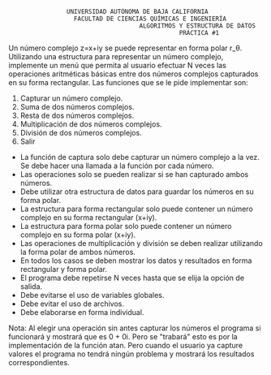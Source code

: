 
					UNIVERSIDAD AUTÓNOMA DE BAJA CALIFORNIA
				      FACULTAD DE CIENCIAS QUÍMICAS E INGENIERÍA         
                                        ALGORITMOS Y ESTRUCTURA DE DATOS
                                                   PRÁCTICA #1

Un número complejo z=x+iy se puede representar en forma polar r_θ. Utilizando una estructura
para representar un número complejo, implemente un menú que permita al usuario efectuar N veces las
operaciones aritméticas básicas entre dos números complejos capturados en su forma rectangular. Las
funciones que se le pide implementar son:

1. Capturar un número complejo.
2. Suma de dos números complejos.
3. Resta de dos números complejos.
4. Multiplicación de dos números complejos.
5. División de dos números complejos.
6. Salir

- La función de captura solo debe capturar un número complejo a la vez. Se debe hacer una
llamada a la función por cada número.
- Las operaciones solo se pueden realizar si se han capturado ambos números.
- Debe utilizar otra estructura de datos para guardar los números en su forma polar.
- La estructura para forma rectangular solo puede contener un número complejo en su forma
rectangular (x+iy).
- La estructura para forma polar solo puede contener un número complejo en su forma polar
(x+iy).
- Las operaciones de multiplicación y división se deben realizar utilizando la forma polar de ambos
números.
- En todos los casos se deben mostrar los datos y resultados en forma rectangular y forma polar.
- El programa debe repetirse N veces hasta que se elija la opción de salida.
- Debe evitarse el uso de variables globales.
- Debe evitar el uso de archivos.
- Debe elaborarse en forma individual.

Nota: Al elegir una operación sin antes capturar los números el programa si funcionará y mostrará que es 0 + 0i. Pero se "trabará"
esto es por la implementación de la función atan. Pero cuando el usuario ya capture valores el programa no tendrá ningún problema y mostrará los resultados correspondientes. 
